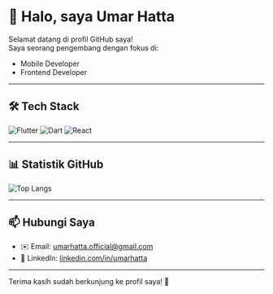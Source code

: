 # 👋 Halo, saya Umar Hatta

Selamat datang di profil GitHub saya!  
Saya seorang pengembang dengan fokus di:

- Mobile Developer
- Frontend Developer
---

## 🛠️ Tech Stack

![Flutter](https://img.shields.io/badge/Flutter-02569B?style=for-the-badge&logo=flutter&logoColor=white)
![Dart](https://img.shields.io/badge/Dart-0175C2?style=for-the-badge&logo=dart&logoColor=white)
![React](https://img.shields.io/badge/React-20232A?style=for-the-badge&logo=react&logoColor=61DAFB)

---

## 📊 Statistik GitHub

![Top Langs](https://github-readme-stats.vercel.app/api/top-langs/?username=moehoemar&layout=compact&theme=default)

---

## 📫 Hubungi Saya

- ✉️ Email: umarhatta.official@gmail.com  
- 🔗 LinkedIn: [linkedin.com/in/umarhatta](https://linkedin.com/in/umarhatta)

---

Terima kasih sudah berkunjung ke profil saya! 🚀
